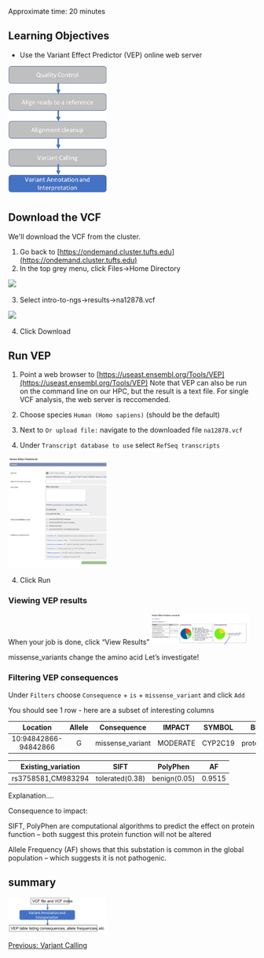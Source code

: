 Approximate time: 20 minutes

## Learning Objectives

- Use the Variant Effect Predictor (VEP) online web server 

<img src="../img/workflow_ann.png" width="200">

## Download the VCF

We'll download the VCF from the cluster.
1. Go back to [https://ondemand.cluster.tufts.edu](https://ondemand.cluster.tufts.edu)
2. In the top grey menu, click Files->Home Directory
<img src="../img/od_download.png" width="200">

3. Select intro-to-ngs->results->na12878.vcf
<img src="../img/od_download_2.png" width="200">

4. Click Download

## Run VEP

1. Point a web browser to [https://useast.ensembl.org/Tools/VEP](https://useast.ensembl.org/Tools/VEP)
Note that VEP can also be run on the command line on our HPC, but the result is a text file.
For single VCF analysis, the web server is reccomended.

2. Choose species `Human (Homo sapiens)` (should be the default)

3. Next to `Or upload file:` navigate to the downloaded file `na12878.vcf`

3. Under `Transcript database to use` select `RefSeq transcripts`
<img src="../img/vep.png" width="200">

4. Click Run

### Viewing VEP results

When your job is done, click “View Results”
<img src="../img/vep_results_1.png" width="200">

missense_variants change the amino acid
Let’s investigate!  

### Filtering VEP consequences

Under `Filters` choose `Consequence` + `is` + `missense_variant` and click `Add`

You should see 1 row - here are a subset of interesting columns

|Location | Allele | Consequence | IMPACT | SYMBOL | BIOTYPE | Amino_acids |
|:---:|:---:|:---:|:---:|:---:|:---:|:---:|
|10:94842866-94842866 | G | missense_variant | MODERATE | CYP2C19 | protein_coding | I/V |

| Existing_variation | SIFT | PolyPhen | AF |
|:---:|:---:|:---:|:---:|
| rs3758581,CM983294 | tolerated(0.38) | benign(0.05) | 0.9515 |

Explanation....

Consequence to impact:

SIFT, PolyPhen are computational algorithms to predict the  effect on protein function – both suggest this protein function will not be altered

Allele Frequency (AF) shows that this substation is common in the global population – which suggests it is not pathogenic.

## summary
<img src="../img/summary_vep.png" width="200">

[Previous: Variant Calling](05_Variant_Calling.md)
